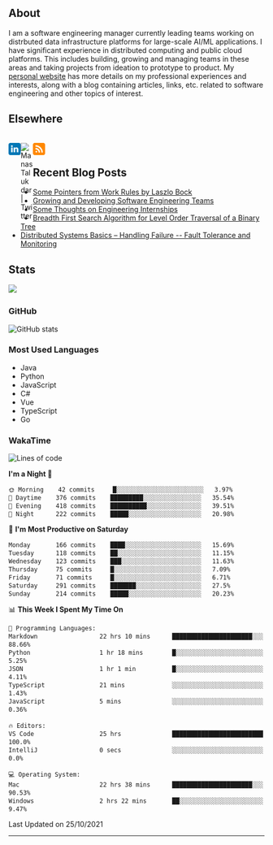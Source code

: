 ## About

I am a software engineering manager currently leading teams working on distrbuted data infrastructure platforms for large-scale AI/ML applications. I have significant experience in distributed computing and public cloud platforms. This includes building, growing and managing teams in these areas and taking projects from ideation to prototype to product. My [personal website](https://manastalukdar.github.io/) has more details on my professional experiences and interests, along with a blog containing articles, links, etc. related to software engineering and other topics of interest.

## Elsewhere

</br>

<a href="https://www.linkedin.com/in/manastalukdar" target="_blank">
  <img align="left" alt="Manas Talukdar | Linkedin" width="24px" src="https://raw.githubusercontent.com/edent/SuperTinyIcons/master/images/svg/linkedin.svg" />
</a>
<a href="https://www.twitter.com/manastalukdar" target="_blank">
  <img align="left" alt="Manas Talukdar | Twitter" width="24px" src="https://github.com/TheDudeThatCode/TheDudeThatCode/blob/master/Assets/Twitter.svg" />
</a>
<a href="https://manastalukdar.github.io/" target="_blank">
  <img align="left" alt="Manas Talukdar | Website" width="24px" src="https://github.com/edent/SuperTinyIcons/blob/master/images/svg/rss.svg" />
</a>

</br>

## Recent Blog Posts

<!-- BLOG:START -->
- [Some Pointers from Work Rules by Laszlo Bock](https://manastalukdar.github.io/blog/2020/01/25/work-rules-laszlo-bock-pointers/)
- [Growing and Developing Software Engineering Teams](https://manastalukdar.github.io/blog/2019/09/19/growing-developing-software-engineering-teams/)
- [Some Thoughts on Engineering Internships](https://manastalukdar.github.io/blog/2019/09/04/some-thoughts-on-engineering-internships/)
- [Breadth First Search Algorithm for Level Order Traversal of a Binary Tree](https://manastalukdar.github.io/blog/2019/08/29/breadth-first-search-binary-tree-level-order-traversal/)
- [Distributed Systems Basics – Handling Failure -- Fault Tolerance and Monitoring](https://manastalukdar.github.io/blog/2019/08/19/katemats-distributed-systems-fault-tolerance-monitoring/)
<!-- BLOG:END -->

## Stats

![](https://komarev.com/ghpvc/?username=manastalukdar)

### GitHub

![GitHub stats](https://github-readme-stats.vercel.app/api?username=manastalukdar&show_icons=true&hide_border=true&hide_rank=true&hide_title=true&icon_color=79ff97&text_color=cecac3&bg_color=4d4b4b)

### Most Used Languages

- Java
- Python
- JavaScript
- C#
- Vue
- TypeScript
- Go

<!--
![Top Langs](https://github-readme-stats.vercel.app/api/top-langs/?username=manastalukdar&layout=compact&hide_border=true&hide_title=true&icon_color=79ff97&text_color=cecac3&bg_color=4d4b4b)
-->

### WakaTime

<!--START_SECTION:waka-->
![Lines of code](https://img.shields.io/badge/From%20Hello%20World%20I%27ve%20Written-75149%20lines%20of%20code-blue)

**I'm a Night 🦉** 

```text
🌞 Morning    42 commits     █░░░░░░░░░░░░░░░░░░░░░░░░   3.97% 
🌆 Daytime    376 commits    █████████░░░░░░░░░░░░░░░░   35.54% 
🌃 Evening    418 commits    ██████████░░░░░░░░░░░░░░░   39.51% 
🌙 Night      222 commits    █████░░░░░░░░░░░░░░░░░░░░   20.98%

```
📅 **I'm Most Productive on Saturday** 

```text
Monday       166 commits    ████░░░░░░░░░░░░░░░░░░░░░   15.69% 
Tuesday      118 commits    ██░░░░░░░░░░░░░░░░░░░░░░░   11.15% 
Wednesday    123 commits    ███░░░░░░░░░░░░░░░░░░░░░░   11.63% 
Thursday     75 commits     █░░░░░░░░░░░░░░░░░░░░░░░░   7.09% 
Friday       71 commits     █░░░░░░░░░░░░░░░░░░░░░░░░   6.71% 
Saturday     291 commits    ███████░░░░░░░░░░░░░░░░░░   27.5% 
Sunday       214 commits    █████░░░░░░░░░░░░░░░░░░░░   20.23%

```


📊 **This Week I Spent My Time On** 

```text
💬 Programming Languages: 
Markdown                 22 hrs 10 mins      ██████████████████████░░░   88.66% 
Python                   1 hr 18 mins        █░░░░░░░░░░░░░░░░░░░░░░░░   5.25% 
JSON                     1 hr 1 min          █░░░░░░░░░░░░░░░░░░░░░░░░   4.11% 
TypeScript               21 mins             ░░░░░░░░░░░░░░░░░░░░░░░░░   1.43% 
JavaScript               5 mins              ░░░░░░░░░░░░░░░░░░░░░░░░░   0.36%

🔥 Editors: 
VS Code                  25 hrs              █████████████████████████   100.0% 
IntelliJ                 0 secs              ░░░░░░░░░░░░░░░░░░░░░░░░░   0.0%

💻 Operating System: 
Mac                      22 hrs 38 mins      ██████████████████████░░░   90.53% 
Windows                  2 hrs 22 mins       ██░░░░░░░░░░░░░░░░░░░░░░░   9.47%

```


 Last Updated on 25/10/2021
<!--END_SECTION:waka-->

---

<!--

**manastalukdar/manastalukdar** is a ✨ _special_ ✨ repository because its `README.md` (this file) appears on your GitHub profile.

Here are some ideas to get you started:

- 🔭 I’m currently working on ...
- 🌱 I’m currently learning ...
- 👯 I’m looking to collaborate on ...
- 🤔 I’m looking for help with ...
- 💬 Ask me about ...
- 📫 How to reach me: ...
- 😄 Pronouns: ...
- ⚡ Fun fact: ...
-->
